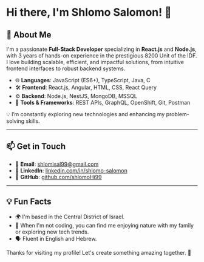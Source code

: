# Hi there, I'm Shlomo Salomon! 👋

## 🌟 About Me
I'm a passionate **Full-Stack Developer** specializing in **React.js** and **Node.js**, with 3 years of hands-on experience in the prestigious 8200 Unit of the IDF. I love building scalable, efficient, and impactful solutions, from intuitive frontend interfaces to robust backend systems.

- 🌐 **Languages**: JavaScript (ES6+), TypeScript, Java, C
- 🛠️ **Frontend**: React.js, Angular, HTML, CSS, React Query
- ⚙️ **Backend**: Node.js, NestJS, MongoDB, MSSQL
- 🧰 **Tools & Frameworks**: REST APIs, GraphQL, OpenShift, Git, Postman

💡 I’m constantly exploring new technologies and enhancing my problem-solving skills.

---

## 📫 Get in Touch
- 📧 **Email**: [shlomisal99@gmail.com](mailto:shlomisal99@gmail.com)
- 💼 **LinkedIn**: [linkedin.com/in/shlomo-salomon](https://www.linkedin.com/in/shlomo-salomon/)
- 🐙 **GitHub**: [github.com/shlomoHi99](#)

---

## 💡 Fun Facts
- 🌍 I'm based in the Central District of Israel.
- 🌱 When I'm not coding, you can find me enjoying nature with my family or exploring new tech trends.
- 🗣️ Fluent in English and Hebrew.

Thanks for visiting my profile! Let's create something amazing together. 🚀
